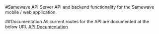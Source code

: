 #Samewave API Server
API and backend functionality for the Samewave mobile / web application. 

##Documentation
All current routes for the API are documented at the below URI.
[API Documentation](https://samewave.herokuapp.com/docs/)
